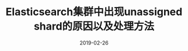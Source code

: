 ---
layout: post
title: Elasticsearch集群中出现unassigned shard的原因以及处理方法
date: 2019-02-26
categories: blog
tags: [Elasticsearch]
description: Elasticsearch异常处理。
---